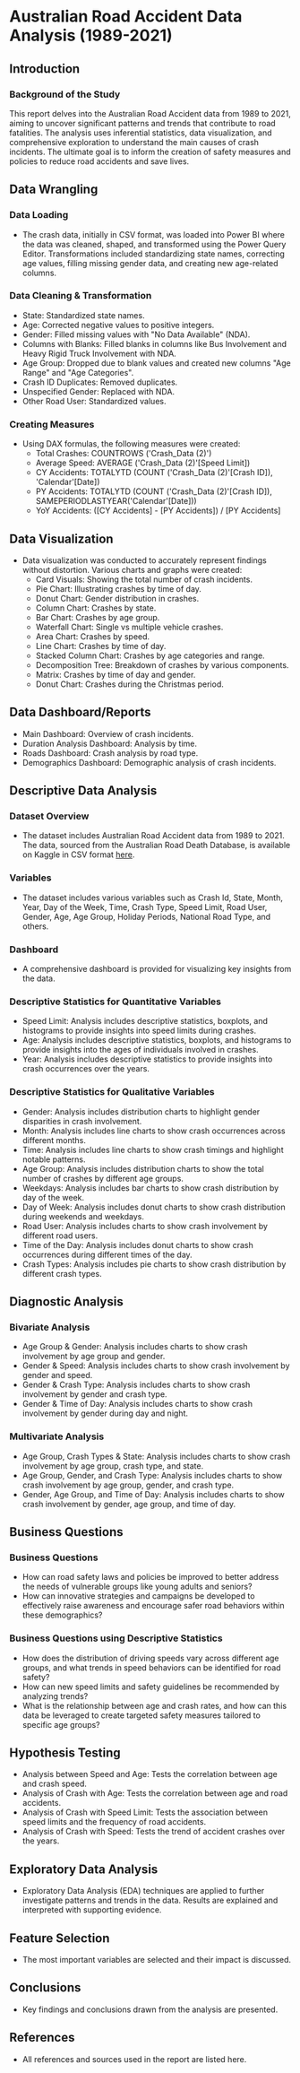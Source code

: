 # Australian Road Accident Data Analysis (1989-2021)

## Introduction

### Background of the Study

This report delves into the Australian Road Accident data from 1989 to 2021, aiming to uncover significant patterns and trends that contribute to road fatalities. The analysis uses inferential statistics, data visualization, and comprehensive exploration to understand the main causes of crash incidents. The ultimate goal is to inform the creation of safety measures and policies to reduce road accidents and save lives.

## Data Wrangling

### Data Loading

- The crash data, initially in CSV format, was loaded into Power BI where the data was cleaned, shaped, and transformed using the Power Query Editor. Transformations included standardizing state names, correcting age values, filling missing gender data, and creating new age-related columns.

### Data Cleaning & Transformation

- State: Standardized state names.
- Age: Corrected negative values to positive integers.
- Gender: Filled missing values with "No Data Available" (NDA).
- Columns with Blanks: Filled blanks in columns like Bus Involvement and Heavy Rigid Truck Involvement with NDA.
- Age Group: Dropped due to blank values and created new columns "Age Range" and "Age Categories".
- Crash ID Duplicates: Removed duplicates.
- Unspecified Gender: Replaced with NDA.
- Other Road User: Standardized values.

### Creating Measures

- Using DAX formulas, the following measures were created:
  - Total Crashes: COUNTROWS ('Crash_Data (2)')
  - Average Speed: AVERAGE ('Crash_Data (2)'[Speed Limit])
  - CY Accidents: TOTALYTD (COUNT ('Crash_Data (2)'[Crash ID]), 'Calendar'[Date])
  - PY Accidents: TOTALYTD (COUNT ('Crash_Data (2)'[Crash ID]), SAMEPERIODLASTYEAR('Calendar'[Date]))
  - YoY Accidents: ([CY Accidents] - [PY Accidents]) / [PY Accidents]

## Data Visualization

- Data visualization was conducted to accurately represent findings without distortion. Various charts and graphs were created:
  - Card Visuals: Showing the total number of crash incidents.
  - Pie Chart: Illustrating crashes by time of day.
  - Donut Chart: Gender distribution in crashes.
  - Column Chart: Crashes by state.
  - Bar Chart: Crashes by age group.
  - Waterfall Chart: Single vs multiple vehicle crashes.
  - Area Chart: Crashes by speed.
  - Line Chart: Crashes by time of day.
  - Stacked Column Chart: Crashes by age categories and range.
  - Decomposition Tree: Breakdown of crashes by various components.
  - Matrix: Crashes by time of day and gender.
  - Donut Chart: Crashes during the Christmas period.

## Data Dashboard/Reports

- Main Dashboard: Overview of crash incidents.
- Duration Analysis Dashboard: Analysis by time.
- Roads Dashboard: Crash analysis by road type.
- Demographics Dashboard: Demographic analysis of crash incidents.

## Descriptive Data Analysis

### Dataset Overview

- The dataset includes Australian Road Accident data from 1989 to 2021. The data, sourced from the Australian Road Death Database, is available on Kaggle in CSV format [here](link_to_data).

### Variables

- The dataset includes various variables such as Crash Id, State, Month, Year, Day of the Week, Time, Crash Type, Speed Limit, Road User, Gender, Age, Age Group, Holiday Periods, National Road Type, and others.

### Dashboard

- A comprehensive dashboard is provided for visualizing key insights from the data.

### Descriptive Statistics for Quantitative Variables

- Speed Limit: Analysis includes descriptive statistics, boxplots, and histograms to provide insights into speed limits during crashes.
- Age: Analysis includes descriptive statistics, boxplots, and histograms to provide insights into the ages of individuals involved in crashes.
- Year: Analysis includes descriptive statistics to provide insights into crash occurrences over the years.

### Descriptive Statistics for Qualitative Variables

- Gender: Analysis includes distribution charts to highlight gender disparities in crash involvement.
- Month: Analysis includes line charts to show crash occurrences across different months.
- Time: Analysis includes line charts to show crash timings and highlight notable patterns.
- Age Group: Analysis includes distribution charts to show the total number of crashes by different age groups.
- Weekdays: Analysis includes bar charts to show crash distribution by day of the week.
- Day of Week: Analysis includes donut charts to show crash distribution during weekends and weekdays.
- Road User: Analysis includes charts to show crash involvement by different road users.
- Time of the Day: Analysis includes donut charts to show crash occurrences during different times of the day.
- Crash Types: Analysis includes pie charts to show crash distribution by different crash types.

## Diagnostic Analysis

### Bivariate Analysis

- Age Group & Gender: Analysis includes charts to show crash involvement by age group and gender.
- Gender & Speed: Analysis includes charts to show crash involvement by gender and speed.
- Gender & Crash Type: Analysis includes charts to show crash involvement by gender and crash type.
- Gender & Time of Day: Analysis includes charts to show crash involvement by gender during day and night.

### Multivariate Analysis

- Age Group, Crash Types & State: Analysis includes charts to show crash involvement by age group, crash type, and state.
- Age Group, Gender, and Crash Type: Analysis includes charts to show crash involvement by age group, gender, and crash type.
- Gender, Age Group, and Time of Day: Analysis includes charts to show crash involvement by gender, age group, and time of day.

## Business Questions

### Business Questions

- How can road safety laws and policies be improved to better address the needs of vulnerable groups like young adults and seniors?
- How can innovative strategies and campaigns be developed to effectively raise awareness and encourage safer road behaviors within these demographics?

### Business Questions using Descriptive Statistics

- How does the distribution of driving speeds vary across different age groups, and what trends in speed behaviors can be identified for road safety?
- How can new speed limits and safety guidelines be recommended by analyzing trends?
- What is the relationship between age and crash rates, and how can this data be leveraged to create targeted safety measures tailored to specific age groups?

## Hypothesis Testing

- Analysis between Speed and Age: Tests the correlation between age and crash speed.
- Analysis of Crash with Age: Tests the correlation between age and road accidents.
- Analysis of Crash with Speed Limit: Tests the association between speed limits and the frequency of road accidents.
- Analysis of Crash with Speed: Tests the trend of accident crashes over the years.

## Exploratory Data Analysis

- Exploratory Data Analysis (EDA) techniques are applied to further investigate patterns and trends in the data. Results are explained and interpreted with supporting evidence.

## Feature Selection

- The most important variables are selected and their impact is discussed.

## Conclusions

- Key findings and conclusions drawn from the analysis are presented.

## References

- All references and sources used in the report are listed here.
